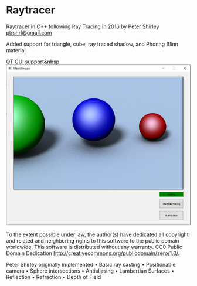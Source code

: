 # Raytracer

Raytracer in C++ following Ray Tracing in 2016 by Peter Shirley <ptrshrl@gmail.com>

Added support for triangle, cube, ray traced shadow, and Phonng Blinn material

QT GUI support&nbsp
![alt text](https://github.com/Yunongwang/Raytracer/blob/main/PreviewPics/GUIPreview.PNG)

To the extent possible under law, the author(s) have dedicated all copyright and related and
neighboring rights to this software to the public domain worldwide. This software is
distributed without any warranty.
CC0 Public Domain Dedication <http://creativecommons.org/publicdomain/zero/1.0/>.

Peter Shirley originally implemented
• Basic ray casting
• Positionable camera
• Sphere intersections
• Antialiasing
• Lambertian Surfaces
• Reflection
• Refraction
• Depth of Field

